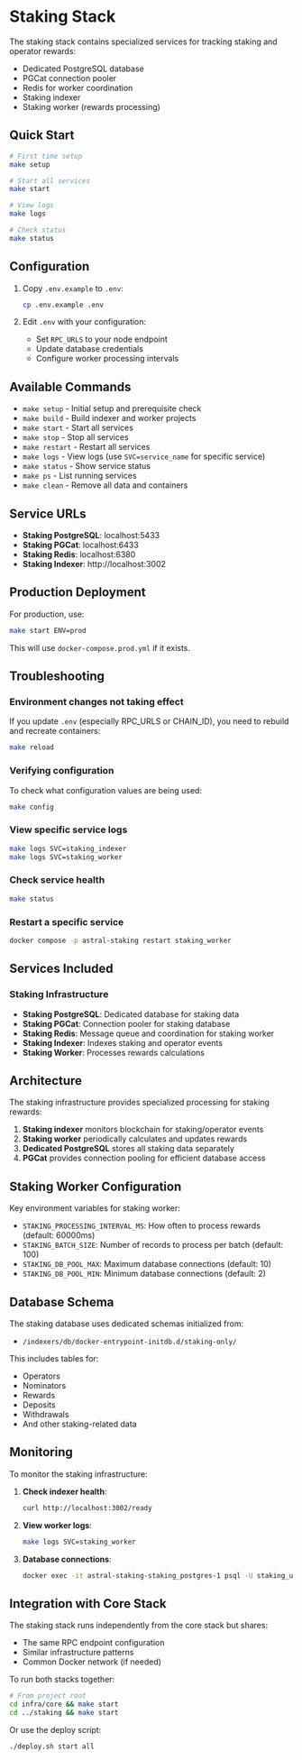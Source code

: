 # Staking Stack

The staking stack contains specialized services for tracking staking and operator rewards:

- Dedicated PostgreSQL database
- PGCat connection pooler
- Redis for worker coordination
- Staking indexer
- Staking worker (rewards processing)

## Quick Start

```bash
# First time setup
make setup

# Start all services
make start

# View logs
make logs

# Check status
make status
```

## Configuration

1. Copy `.env.example` to `.env`:

   ```bash
   cp .env.example .env
   ```

2. Edit `.env` with your configuration:
   - Set `RPC_URLS` to your node endpoint
   - Update database credentials
   - Configure worker processing intervals

## Available Commands

- `make setup` - Initial setup and prerequisite check
- `make build` - Build indexer and worker projects
- `make start` - Start all services
- `make stop` - Stop all services
- `make restart` - Restart all services
- `make logs` - View logs (use `SVC=service_name` for specific service)
- `make status` - Show service status
- `make ps` - List running services
- `make clean` - Remove all data and containers

## Service URLs

- **Staking PostgreSQL**: localhost:5433
- **Staking PGCat**: localhost:6433
- **Staking Redis**: localhost:6380
- **Staking Indexer**: http://localhost:3002

## Production Deployment

For production, use:

```bash
make start ENV=prod
```

This will use `docker-compose.prod.yml` if it exists.

## Troubleshooting

### Environment changes not taking effect

If you update `.env` (especially RPC_URLS or CHAIN_ID), you need to rebuild and recreate containers:

```bash
make reload
```

### Verifying configuration

To check what configuration values are being used:

```bash
make config
```

### View specific service logs

```bash
make logs SVC=staking_indexer
make logs SVC=staking_worker
```

### Check service health

```bash
make status
```

### Restart a specific service

```bash
docker compose -p astral-staking restart staking_worker
```

## Services Included

### Staking Infrastructure

- **Staking PostgreSQL**: Dedicated database for staking data
- **Staking PGCat**: Connection pooler for staking database
- **Staking Redis**: Message queue and coordination for staking worker
- **Staking Indexer**: Indexes staking and operator events
- **Staking Worker**: Processes rewards calculations

## Architecture

The staking infrastructure provides specialized processing for staking rewards:

1. **Staking indexer** monitors blockchain for staking/operator events
2. **Staking worker** periodically calculates and updates rewards
3. **Dedicated PostgreSQL** stores all staking data separately
4. **PGCat** provides connection pooling for efficient database access

## Staking Worker Configuration

Key environment variables for staking worker:

- `STAKING_PROCESSING_INTERVAL_MS`: How often to process rewards (default: 60000ms)
- `STAKING_BATCH_SIZE`: Number of records to process per batch (default: 100)
- `STAKING_DB_POOL_MAX`: Maximum database connections (default: 10)
- `STAKING_DB_POOL_MIN`: Minimum database connections (default: 2)

## Database Schema

The staking database uses dedicated schemas initialized from:

- `/indexers/db/docker-entrypoint-initdb.d/staking-only/`

This includes tables for:

- Operators
- Nominators
- Rewards
- Deposits
- Withdrawals
- And other staking-related data

## Monitoring

To monitor the staking infrastructure:

1. **Check indexer health**:

   ```bash
   curl http://localhost:3002/ready
   ```

2. **View worker logs**:

   ```bash
   make logs SVC=staking_worker
   ```

3. **Database connections**:
   ```bash
   docker exec -it astral-staking-staking_postgres-1 psql -U staking_user -d astral_staking -c "SELECT count(*) FROM pg_stat_activity;"
   ```

## Integration with Core Stack

The staking stack runs independently from the core stack but shares:

- The same RPC endpoint configuration
- Similar infrastructure patterns
- Common Docker network (if needed)

To run both stacks together:

```bash
# From project root
cd infra/core && make start
cd ../staking && make start
```

Or use the deploy script:

```bash
./deploy.sh start all
```
